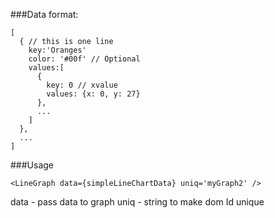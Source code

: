 

###Data format:
```
[
  { // this is one line
    key:'Oranges'
    color: '#00f' // Optional
    values:[
      {
        key: 0 // xvalue
        values: {x: 0, y: 27}
      },
      ...
    ]
  },
  ...
]
```

###Usage
```
<LineGraph data={simpleLineChartData} uniq='myGraph2' />
```

data - pass data to graph
uniq - string to make dom Id unique


 